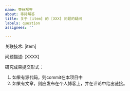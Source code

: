 ```yaml
---
name: 等待解答
about: 等待解答
title: 关于 [item] 的 [XXX] 问题的疑问
labels: question
assignees: ''

---
```


关联技术: [item]

问题描述: [XXXX]

研究成果提交形式：

1. 如果有源代码，则commit在本项目中
1. 如果有文章，则应发布在个人博客上，并在评论中给出链接。